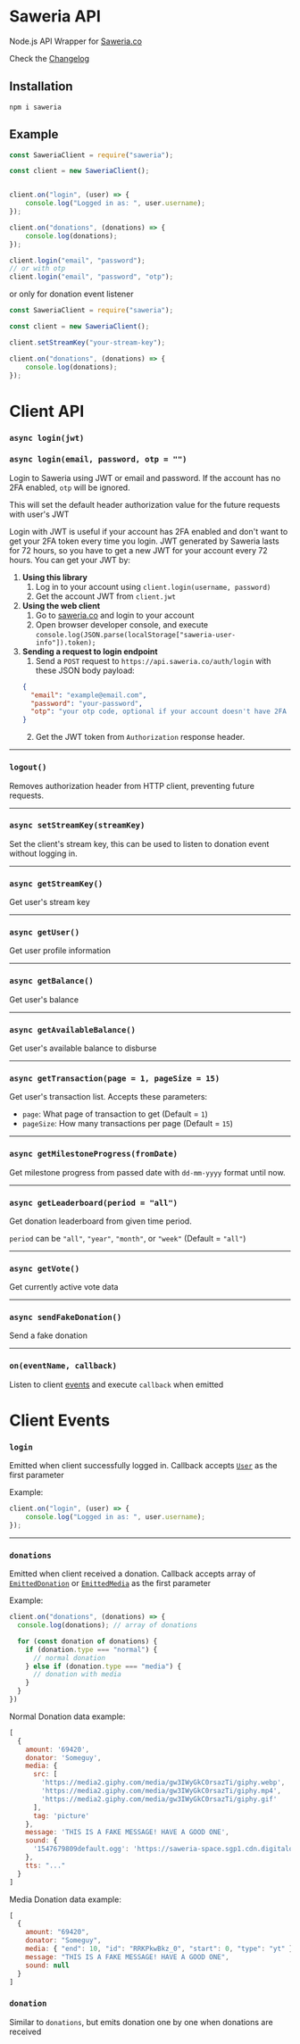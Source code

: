 # Saweria API

Node.js API Wrapper for [Saweria.co](https://saweria.co/)

Check the [Changelog](https://github.com/SuspiciousLookingOwl/saweria-api/blob/master/CHANGELOG.md)

## Installation

```
npm i saweria
```

## Example

```js
const SaweriaClient = require("saweria");

const client = new SaweriaClient();


client.on("login", (user) => {
	console.log("Logged in as: ", user.username);
});

client.on("donations", (donations) => {
	console.log(donations);
});

client.login("email", "password");
// or with otp
client.login("email", "password", "otp");

```
or only for donation event listener
```js
const SaweriaClient = require("saweria");

const client = new SaweriaClient();

client.setStreamKey("your-stream-key");

client.on("donations", (donations) => {
	console.log(donations);
});
```

# Client API

### `async login(jwt)`
### `async login(email, password, otp = "")`

Login to Saweria using JWT or email and password. If the account has no 2FA enabled, `otp` will be ignored.

This will set the default header authorization value for the future requests with user's JWT

Login with JWT is useful if your account has 2FA enabled and don't want to get your 2FA token every time you login. JWT generated by Saweria lasts for 72 hours, so you have to get a new JWT for your account every 72 hours. You can get your JWT by:

1. **Using this library**
   1. Log in to your account using `client.login(username, password)`
   2. Get the account JWT from `client.jwt`
2. **Using the web client**
   1. Go to [saweria.co](https://saweria.co/) and login to your account
   2. Open browser developer console, and execute `console.log(JSON.parse(localStorage["saweria-user-info"]).token);`
3. **Sending a request to login endpoint**
   1. Send a `POST` request to `https://api.saweria.co/auth/login` with these JSON body payload: 
   ```json
   {
     "email": "example@email.com",
     "password": "your-password",
     "otp": "your otp code, optional if your account doesn't have 2FA enabled"
   }
   ```
   2. Get the JWT token from `Authorization` response header.

---

### `logout()`

Removes authorization header from HTTP client, preventing future requests.

---

### `async setStreamKey(streamKey)`

Set the client's stream key, this can be used to listen to donation event without logging in.

---

### `async getStreamKey()`

Get user's stream key

---

### `async getUser()`

Get user profile information

---

### `async getBalance()`

Get user's balance

---

### `async getAvailableBalance()`

Get user's available balance to disburse

---

### `async getTransaction(page = 1, pageSize = 15)`

Get user's transaction list. Accepts these parameters:

- `page`: What page of transaction to get (Default = `1`)
- `pageSize`: How many transactions per page (Default = `15`)

---

### `async getMilestoneProgress(fromDate)`

Get milestone progress from passed date with `dd-mm-yyyy` format until now.

---

### `async getLeaderboard(period = "all")`

Get donation leaderboard from given time period.

`period` can be `"all"`, `"year"`, `"month"`, or `"week"` (Default = `"all"`)

---

### `async getVote()`

Get currently active vote data

---

### `async sendFakeDonation()`

Send a fake donation

---

### `on(eventName, callback)`

Listen to client [events](#Client-Events) and execute `callback` when emitted


# Client Events

### `login`

Emitted when client successfully logged in. Callback accepts [`User`](src/types.ts) as the first parameter 

Example:
```js
client.on("login", (user) => {
	console.log("Logged in as: ", user.username);
});
```

---

### `donations`

Emitted when client received a donation. Callback accepts array of [`EmittedDonation`](src/types.ts) or [`EmittedMedia`](src/types.ts) as the first parameter

Example:
```js
client.on("donations", (donations) => {
  console.log(donations); // array of donations

  for (const donation of donations) {
    if (donation.type === "normal") {
      // normal donation
    } else if (donation.type === "media") {
      // donation with media
    }
  }
})
```

Normal Donation data example:
```js
[
  {
    amount: '69420',
    donator: 'Someguy',
    media: {
      src: [
        'https://media2.giphy.com/media/gw3IWyGkC0rsazTi/giphy.webp',
        'https://media2.giphy.com/media/gw3IWyGkC0rsazTi/giphy.mp4',
        'https://media2.giphy.com/media/gw3IWyGkC0rsazTi/giphy.gif'
      ],
      tag: 'picture'
    },
    message: 'THIS IS A FAKE MESSAGE! HAVE A GOOD ONE',
    sound: {
      '1547679809default.ogg': 'https://saweria-space.sgp1.cdn.digitaloceanspaces.com/prd/sound/836d7a85-dd70-4028-85fb-00fd785f0928-c527b4f6bd6282e21e78c85343d496fa.ogg'
    },
    tts: "..."
  }
]
```

Media Donation data example:
```js
[
  {
    amount: "69420",
    donator: "Someguy",
    media: { "end": 10, "id": "RRKPkwBkz_0", "start": 0, "type": "yt" },
    message: "THIS IS A FAKE MESSAGE! HAVE A GOOD ONE",
    sound: null
  }
]
```

### `donation`

Similar to `donations`, but emits donation one by one when donations are received